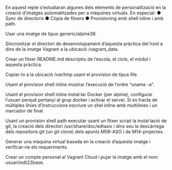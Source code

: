 En aquest repte s’estudiaran algunes dels elements de personalització en la creació d’imatges automatitzades per a màquines virtuals. En especial:
    ● Sync de directoris
    ● Còpia de fitxers
    ● Provisioning amb shell inline i amb path.

Usar una imatge de tipus generic/alpine38.

Sincronitzar el directori de desenvolupament d’aquesta pràctica del host a dins de la imatge Vagrant a la ubicació /vagrant_data.

Crear un fitxer README.md descriptiu de l’escola, el cicle, el mòdul i aquesta pràctica. 

Copiar-lo a la ubicació /var/tmp usant el provision de tipus file.

Usant el provision shell inline mostrar l’execució de l’ordre “uname -a”.

Usant el provision shell inline instal·lar Docker (per alpine), configurar l’usuari perquè pertanyi al grup docker i activar el servei. Si es tracta de múltiples línies d’instruccions escriure un shel inline amb multilinies i un marcador de final.

Usant un provision shell path executar usant un fitxer script la instal·lació de git, la creació dels directori /usr/share/doc/edtasix i dins seu la descàrrega dels repositoris git (un git clone) dels apunts M06-ASO i de M14-projectes.

Generar una màquina virtual basada en la creació d’aquesta imatge i verificar-ne els requeriments.

Crear un compte personal al Vagrant Cloud i pujar la imatge amb el nom usuari/edt22base.